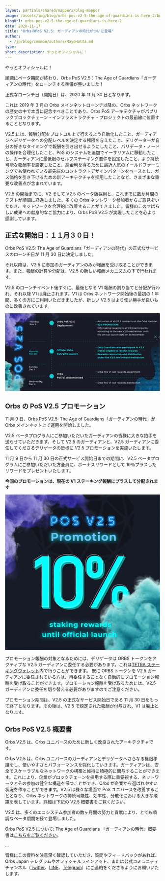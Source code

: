 ```yaml
---
layout: partials/shared/mappers/blog-mapper
image: /assets/img/blog/orbs-pos-v2-5-the-age-of-guardians-is-here-2/bg.png
blogUrl: orbs-pos-v2-5-the-age-of-guardians-is-here-2
date: 2020-11-17
title: "OrbsのPoS V2.5: ガーディアンの時代がついに登場"
author:
  - /jp/blog/common/authors/MayoHotta.md
type:
short_description: やっとオフィシャルに！
---
```


やっとオフィシャルに！

順調にベータ期間が終わり、Orbs PoS V2.5：The Age of Guardians「ガーディアンの時代」をローンチする準備が整いました！

正式なローンチ日（開始日）は、2020 年 11 月 30 日となります。

これは 2019 年 3 月の Orbs メインネットローンチ以降の、Orbs ネットワークの歴史の中で本当に記念すべきことであり、Orbs PoS アーキテクチャがパブリックブロックチェーン・インフラストラクチャ・プロジェクトの最前線に位置することとなります。

V2.5 には、報酬分配をプロトコル上で行えるよう自動化したこと、ガーディアンへデリゲータへの分配レベルを決定する権限を与えたこと、デリゲーターが自分の好きなタイミングで報酬を引き出せるようにしたこと、バリデータ・ノードの操作を合理化したこと、PoS のシステムを追加でイーサリアムに移動したこと、ガーディアンに最低限のセルフステーキング要件を設定したこと、より持続可能な報酬率を設定したこと、高金利を得るために最近人気のイールドファーミングでも使われている最先端のコントラクトデザインパターンをベースとし、ガス価格を引き下げるための新アーキテクチャを採用したことなど、さまざまな重要な改善点が含まれています。

V2.5 の開始までに、V2 そして V2.5 のベータ版採用と、これまでに数か月間のテストが順調に経過しました。多くの Orbs ネットワーク参加者からご意見をいただき、ネットワークを合理的に改善することができました。皆様のこのすばらしい成果への献身的なご協力により、Orbs PoS V2.5 が実現したことを心より感謝しています。

## 正式な開始日：１１月３０日！

Orbs PoS V2.5: The Age of Guardians「ガーディアンの時代」の正式なサービスのローンチ日が 11 月 30 日に決定しました。

それ以降は、V2.5 に参加のガーディアンのみが報酬を受け取ることができます。また、報酬の計算や分配は、V2.5 の新しい報酬メカニズムの下で行われます。

V2.5 のローンチイベント後すぐに、最後となる V1 報酬の割り当てと分配が行われ、それ以降 V1 は廃止されます。V1 は Orbs ネットワーク開始後の最初の 1 年間、多くの方にご利用いただきましたが、新しい V2.5 はより使い勝手が良いものに改善されています。

![](/assets/img/blog/orbs-pos-v2-5-the-age-of-guardians-is-here-2/pos2.5vtimeling-copy-1-1030x515.jpg)

## Orbs の PoS V2.5 プロモーション

11 月 9 日、Orbs PoS V2.5: The Age of Guardians「ガーディアンの時代」が Orbs メインネット上で運用を開始しました。

V2.5 ベータプログラムにご参加いただいたガーディアンの皆様に大きな拍手を送らせていただきます。そして V2.5 のガーディアンと、V2.5 ガーディアンに委任してくださるデリゲータの皆様に V2.5 プロモーションを実施いたします。

11 月 9 日から 11 月 30 日の正式サービス開始日までの期間に、V2.5 ベータプログラムにご参加いただいた方全員に、ボーナスリワードとして 10％プラスしたリワードをプレゼントいたします。

**今回のプロモーションは、現在の V1 ステーキング報酬にプラスして分配されます**

![](/assets/img/blog/orbs-pos-v2-5-the-age-of-guardians-is-here-2/promotion-705x705-1.jpg)

プロモーション報酬の対象となるためには、デリゲータは ORBS トークンをアクティブな V2.5 ガーディアンに委任する必要があります。これは[TETRA ステーキングウォレット](https://staking.orbs.network/jp)内で行うことができます。 既に ORBS トークンを V2.5 ガーディアンに委任されている方は、再委任することなく自動的にプロモーション報酬を受け取ることができます。プロモーション報酬を受け取るためには、V2.5 ガーディアンに委任を切り替える必要がありますのでご注意ください。

プロモーション期間は、V2.5 の正式なサービス開始日である 11 月 30 日をもって終了となります。その後は、V2.5 で規定された報酬が付与され、V1 は廃止となります。

## Orbs PoS V2.5 概要書

Orbs V2.5 は、Orbs ユニバースのために新しく改良されたアーキテクチャです。

Orbs V2.5 は、Orbs ユニバースのガーディアンとデリゲータへさらなる権限移譲をし、使いやすさとパフォーマンスを強化していきます。ガーディアンは、安全でスケーラブルなネットワークの構築と維持に積極的に関与することができます。これにより、企業がブロックチェーンを採用する際に重要視する、ネットワークとその参加の健全な構造を保つことができ、Orbs が企業から選ばれやすい状況を作ることができます。V2.5 は様々な場面で PoS ユニバースを改善することとなり、Orbs ネットワークの持続可能性、効率性、分散化における大きな飛躍を表しています。詳細は下記の V2.5 概要書をご覧ください。

V2.5 は、多くのエコシステム参加者の数ヶ月間の努力と貢献により、とても順調なベータ期間を経て登場しました。

Orbs PoS V2.5 について: The Age of Guardians 「ガーディアンの時代」概要書は[こちらをご覧ください](https://www.orbs.com/wp-content/uploads/2020/08/JP_ORBS_V2-The-Age-of-Guardians.pdf)。

...

皆様にこの資料を注意深く確認していただき、質問やフィードバックがあれば、Orbs Japan テレグラムやオフィシャルラインアット、または公式コミュニティチャンネル（[Twitter](https://twitter.com/orbs_network)、[LINE](https://line.me/R/ti/p/%40vrf9558a)、[Telegram](https://t.me/joinchat/G0HZhBQssmZ05v6sp_G6jg)）にご連絡をくださるようにお願いいたします。
